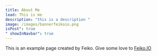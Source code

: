 ```yaml
---
title: About Me
lead: This is me
description: "this is a description "
image: /images/bannerfeikoio.png
isPost": true
" showInNavbar": true
---
```

This is an example page created by Feiko. Give some love to [Feiko.IO](https://feiko.io)